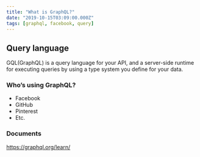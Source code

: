 ```yaml
---
title: "What is GraphQL?"
date: "2019-10-15T03:09:00.000Z"
tags: [graphql, facebook, query]
---
```


## Query language

GQL(GraphQL) is a query language for your API, and a server-side runtime for executing queries by using a type system you define for your data.

### Who’s using GraphQL?

- Facebook
- GitHub
- Pinterest
- Etc.

### Documents

https://graphql.org/learn/
